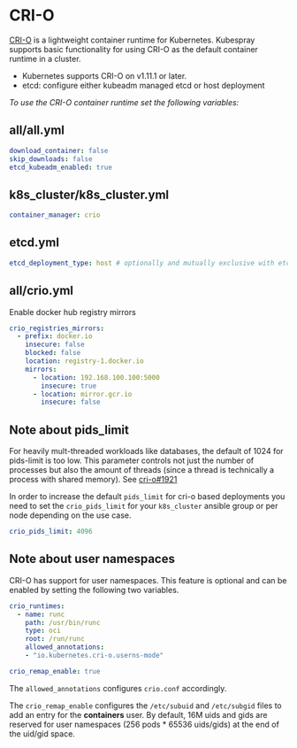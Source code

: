 # CRI-O

[CRI-O] is a lightweight container runtime for Kubernetes.
Kubespray supports basic functionality for using CRI-O as the default container runtime in a cluster.

* Kubernetes supports CRI-O on v1.11.1 or later.
* etcd: configure either kubeadm managed etcd or host deployment

_To use the CRI-O container runtime set the following variables:_

## all/all.yml

```yaml
download_container: false
skip_downloads: false
etcd_kubeadm_enabled: true
```

## k8s_cluster/k8s_cluster.yml

```yaml
container_manager: crio
```

## etcd.yml

```yaml
etcd_deployment_type: host # optionally and mutually exclusive with etcd_kubeadm_enabled
```

## all/crio.yml

Enable docker hub registry mirrors

```yaml
crio_registries_mirrors:
  - prefix: docker.io
    insecure: false
    blocked: false
    location: registry-1.docker.io
    mirrors:
      - location: 192.168.100.100:5000
        insecure: true
      - location: mirror.gcr.io
        insecure: false
```

## Note about pids_limit

For heavily mult-threaded workloads like databases, the default of 1024 for pids-limit is too low.
This parameter controls not just the number of processes but also the amount of threads
(since a thread is technically a process with shared memory). See [cri-o#1921]

In order to increase the default `pids_limit` for cri-o based deployments you need to set the `crio_pids_limit`
for your `k8s_cluster` ansible group or per node depending on the use case.

```yaml
crio_pids_limit: 4096
```

[CRI-O]: https://cri-o.io/
[cri-o#1921]: https://github.com/cri-o/cri-o/issues/1921

## Note about user namespaces

CRI-O has support for user namespaces. This feature is optional and can be enabled by setting the following two variables.

```yaml
crio_runtimes:
  - name: runc
    path: /usr/bin/runc
    type: oci
    root: /run/runc
    allowed_annotations:
    - "io.kubernetes.cri-o.userns-mode"

crio_remap_enable: true
```

The `allowed_annotations` configures `crio.conf` accordingly.

The `crio_remap_enable` configures the `/etc/subuid` and `/etc/subgid` files to add an entry for the **containers** user.
By default, 16M uids and gids are reserved for user namespaces (256 pods * 65536 uids/gids) at the end of the uid/gid space.
